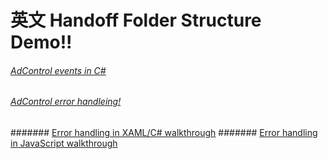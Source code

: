# 英文 Handoff Folder Structure Demo!!

###### [AdControl events in C#](monetize/adcontrol-events-in-c.md)
###### [AdControl error handleing!](monetize/adcontrol-error-handling.md)
####### [Error handling in XAML/C# walkthrough](monetize/error-handling-in-xamlc-walkthrough.md)
####### [Error handling in JavaScript walkthrough](monetize/error-handling-in-javascript-walkthrough.md)


<!--HONumber=Jul16_HO2-->


